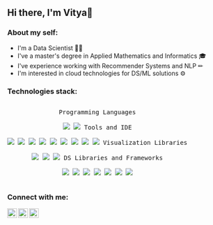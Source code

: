 ## Hi there, I'm Vitya👋

### About my self:

- I'm a Data Scientist 👨‍💻
- I've a master's degree in Applied Mathematics and Informatics 🎓
- I've experience working with Recommender Systems and NLP ✏
- I'm interested in cloud technologies for DS/ML solutions ⚙

### Technologies stack:
<p style="display: inline-block;" align="center">
  <kbd>
    <kbd>Programming Languages</kbd>
    <br>
    <br>
    <img hight="30px" src="https://img.icons8.com/color/344/python--v1.svg" />
    <img hight="30px" src="https://img.icons8.com/color/344/mysql-logo.svg" /> 
  </kbd>
  
  <kbd>
    <kbd>Tools and IDE</kbd>
    <br>
    <br>
    <img hight="30px" src="https://img.icons8.com/fluency/344/jupyter.svg" />
    <img hight="30px" src="https://img.icons8.com/color/344/pycharm.svg" />
    <img hight="30px" src="https://upload.wikimedia.org/wikipedia/commons/d/d0/Google_Colaboratory_SVG_Logo.svg" />
    <img hight="30px" src="https://img.icons8.com/color/344/microsoft-sql-server.svg" />
    <img hight="30px" src="https://www.svgrepo.com/show/303679/aws-logo-logo.svg" />
    <img hight="30px" src="https://img.icons8.com/fluency/344/anaconda--v2.svg" />
    <img hight="30px" src="https://img.icons8.com/color/344/jira.svg" />
    <img hight="30px" src="https://img.icons8.com/color/344/git.svg" />
    <img hight="30px" src="https://img.icons8.com/ios/344/flask.svg" />
    
  </kbd>

  
   <kbd>
    <kbd>Visualization Libraries</kbd>
    <br>
    <br>
    <img hight="30px" src="https://seaborn.pydata.org/_images/logo-mark-lightbg.svg" />
    <img hight="30px" src="https://upload.wikimedia.org/wikipedia/commons/0/01/Created_with_Matplotlib-logo.svg" />
    <img hight="30px" src="https://symbols.getvecta.com/stencil_92/7_plotly-official.8bbcd93bcc.svg" />
  </kbd>
  
    
   <kbd>
    <kbd>DS Libraries and Frameworks</kbd>
    <br>
    <br>
    <img hight="30px" src="https://upload.wikimedia.org/wikipedia/commons/2/22/Pandas_mark.svg" />
    <img hight="30px" src="https://img.icons8.com/color/344/numpy.svg" />
    <img hight="30px" src="https://scipy.org/images/logo.svg"/>
    <img hight="30px" src="https://upload.wikimedia.org/wikipedia/commons/0/05/Scikit_learn_logo_small.svg" />
    <img hight="30px" src="https://cdn.jsdelivr.net/gh/devicons/devicon/icons/tensorflow/tensorflow-original.svg" />
    <img hight="30px" src="https://upload.wikimedia.org/wikipedia/commons/a/ae/Keras_logo.svg" />
    <img hight="30px" src="https://upload.wikimedia.org/wikipedia/commons/1/10/PyTorch_logo_icon.svg" />
     
  </kbd>

### Connect with me:

[<img align="left" alt="viktor_zuev | LinkedIn" width="22px" src="https://img.icons8.com/color/344/linkedin.svg" />][LinkedIn]
[<img align="left" alt="viktor_zuev | Telegram" width="22px" src="https://img.icons8.com/color/344/telegram-app--v1.svg" />][Telegram]
[<img align="left" alt="viktor_zuev | Instagram" width="22px" src="https://img.icons8.com/fluency/344/instagram-new.svg" />][Instagram]  


[LinkedIn]: https://www.linkedin.com/in/viktor-zuev/
[Instagram]: https://www.instagram.com/viktor_zuev
[Telegram]: https://t.me/viktor_zuev
